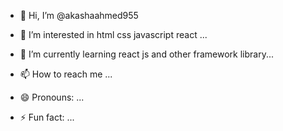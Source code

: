 - 👋 Hi, I’m @akashaahmed955
- 👀 I’m interested in html css javascript react ...
- 🌱 I’m currently learning  react js and other framework library...
  
- 📫 How to reach me ...
- 😄 Pronouns: ...
- ⚡ Fun fact: ...

<!---
akashaahmed955/akashaahmed955 is a ✨ special ✨ repository because its `README.md` (this file) appears on your GitHub profile.
You can click the Preview link to take a look at your changes.
--->

